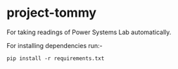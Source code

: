 # project-tommy

For taking readings of Power Systems Lab automatically.

For installing dependencies run:- 

```
pip install -r requirements.txt
```
